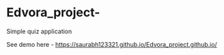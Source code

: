 # Edvora_project-
Simple quiz application

See demo here - https://saurabh123321.github.io/Edvora_project.github.io/
